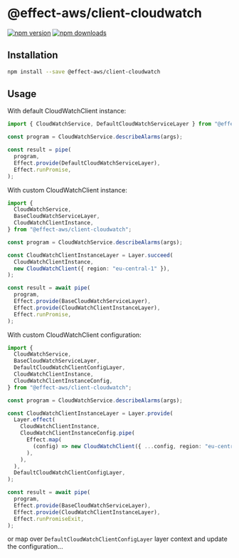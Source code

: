 # @effect-aws/client-cloudwatch

[![npm version](https://img.shields.io/npm/v/%40effect-aws%2Fclient-cloudwatch?color=brightgreen&label=npm%20package)](https://www.npmjs.com/package/@effect-aws/client-cloudwatch)
[![npm downloads](https://img.shields.io/npm/dm/%40effect-aws%2Fclient-cloudwatch)](https://www.npmjs.com/package/@effect-aws/client-cloudwatch)

## Installation

```bash
npm install --save @effect-aws/client-cloudwatch
```

## Usage

With default CloudWatchClient instance:

```typescript
import { CloudWatchService, DefaultCloudWatchServiceLayer } from "@effect-aws/client-cloudwatch";

const program = CloudWatchService.describeAlarms(args);

const result = pipe(
  program,
  Effect.provide(DefaultCloudWatchServiceLayer),
  Effect.runPromise,
);
```

With custom CloudWatchClient instance:

```typescript
import {
  CloudWatchService,
  BaseCloudWatchServiceLayer,
  CloudWatchClientInstance,
} from "@effect-aws/client-cloudwatch";

const program = CloudWatchService.describeAlarms(args);

const CloudWatchClientInstanceLayer = Layer.succeed(
  CloudWatchClientInstance,
  new CloudWatchClient({ region: "eu-central-1" }),
);

const result = await pipe(
  program,
  Effect.provide(BaseCloudWatchServiceLayer),
  Effect.provide(CloudWatchClientInstanceLayer),
  Effect.runPromise,
);
```

With custom CloudWatchClient configuration:

```typescript
import {
  CloudWatchService,
  BaseCloudWatchServiceLayer,
  DefaultCloudWatchClientConfigLayer,
  CloudWatchClientInstance,
  CloudWatchClientInstanceConfig,
} from "@effect-aws/client-cloudwatch";

const program = CloudWatchService.describeAlarms(args);

const CloudWatchClientInstanceLayer = Layer.provide(
  Layer.effect(
    CloudWatchClientInstance,
    CloudWatchClientInstanceConfig.pipe(
      Effect.map(
        (config) => new CloudWatchClient({ ...config, region: "eu-central-1" }),
      ),
    ),
  ),
  DefaultCloudWatchClientConfigLayer,
);

const result = await pipe(
  program,
  Effect.provide(BaseCloudWatchServiceLayer),
  Effect.provide(CloudWatchClientInstanceLayer),
  Effect.runPromiseExit,
);
```

or map over `DefaultCloudWatchClientConfigLayer` layer context and update the configuration...
